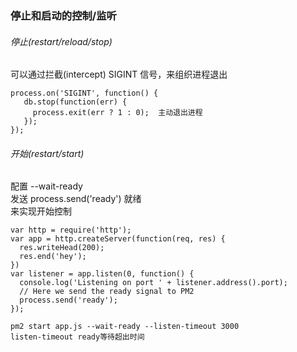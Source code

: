 
###  停止和启动的控制/监听
###### 停止(restart/reload/stop)
可以通过拦截(intercept) SIGINT  信号，来组织进程退出
``` 
process.on('SIGINT', function() {
   db.stop(function(err) {
     process.exit(err ? 1 : 0);  主动退出进程
   });
});

```

###### 开始(restart/start)
配置 --wait-ready  
发送 process.send('ready') 就绪  
来实现开始控制  
``` 
var http = require('http');
var app = http.createServer(function(req, res) {
  res.writeHead(200);
  res.end('hey');
})
var listener = app.listen(0, function() {
  console.log('Listening on port ' + listener.address().port);
  // Here we send the ready signal to PM2
  process.send('ready');
});

pm2 start app.js --wait-ready --listen-timeout 3000
listen-timeout ready等待超出时间

```

